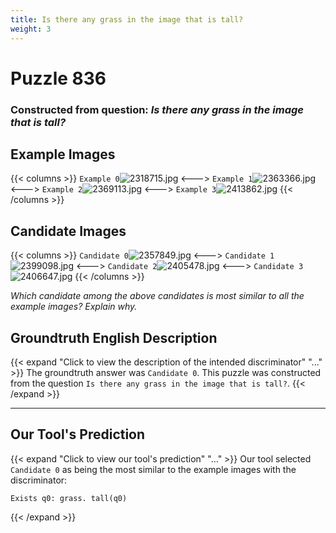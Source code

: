 ```yaml
---
title: Is there any grass in the image that is tall?
weight: 3
---
```


# Puzzle 836
### Constructed from question: _Is there any grass in the image that is tall?_


## Example Images
{{< columns >}}
`Example 0`![2318715.jpg](/gqa_images/2318715.jpg)
<--->
`Example 1`![2363366.jpg](/gqa_images/2363366.jpg)
<--->
`Example 2`![2369113.jpg](/gqa_images/2369113.jpg)
<--->
`Example 3`![2413862.jpg](/gqa_images/2413862.jpg)
{{< /columns >}}

## Candidate Images
{{< columns >}}
`Candidate 0`![2357849.jpg](/gqa_images/2357849.jpg)
<--->
`Candidate 1`![2399098.jpg](/gqa_images/2399098.jpg)
<--->
`Candidate 2`![2405478.jpg](/gqa_images/2405478.jpg)
<--->
`Candidate 3`![2406647.jpg](/gqa_images/2406647.jpg)
{{< /columns >}}

*Which candidate among the above candidates is most similar to all the example images? Explain why.*

## Groundtruth English Description

{{< expand "Click to view the description of the intended discriminator" "..." >}}
The groundtruth answer was `Candidate 0`. This puzzle was constructed from the question `Is there any grass in the image that is tall?`.
{{< /expand >}}

---

## Our Tool's Prediction

{{< expand "Click to view our tool's prediction" "..." >}}
Our tool selected `Candidate 0` as being the most similar to the example images with the discriminator:
```plaintext
Exists q0: grass. tall(q0)
```
{{< /expand >}}
